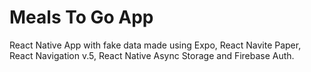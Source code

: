 # Meals To Go App
React Native App with fake data made using Expo, React Navite Paper, React Navigation v.5, React Native Async Storage and Firebase Auth.
